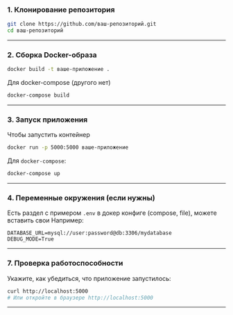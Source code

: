 
### 1. **Клонирование репозитория**

```bash
git clone https://github.com/ваш-репозиторий.git
cd ваш-репозиторий
```

---

### 2. **Сборка Docker-образа**

```bash
docker build -t ваше-приложение .
```

Для docker-compose (другого нет)
```bash
docker-compose build
```

---

### 3. **Запуск приложения**
Чтобы запустить контейнер
```bash
docker run -p 5000:5000 ваше-приложение
```
Для `docker-compose`:
```bash
docker-compose up
```

---

### 4. **Переменные окружения (если нужны)**
Есть раздел с примером `.env` в докер конфиге (compose, file), можете вставить свои
Например:
```env
DATABASE_URL=mysql://user:password@db:3306/mydatabase
DEBUG_MODE=True
```

---


### 7. **Проверка работоспособности**
Укажите, как убедиться, что приложение запустилось:
```bash
curl http://localhost:5000
# Или откройте в браузере http://localhost:5000
```

---
